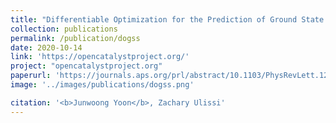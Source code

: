 ```yaml
---
title: "Differentiable Optimization for the Prediction of Ground State Structures (DOGSS)"
collection: publications
permalink: /publication/dogss
date: 2020-10-14
link: 'https://opencatalystproject.org/'
project: "opencatalystproject.org"
paperurl: 'https://journals.aps.org/prl/abstract/10.1103/PhysRevLett.125.173001'
image: '../images/publications/dogss.png'

citation: '<b>Junwoong Yoon</b>, Zachary Ulissi'
---
```

